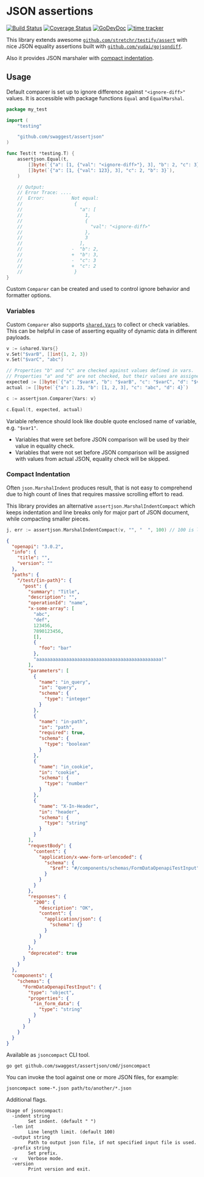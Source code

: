 # JSON assertions

[![Build Status](https://github.com/swaggest/assertjson/workflows/test-unit/badge.svg)](https://github.com/swaggest/assertjson/actions?query=branch%3Amaster+workflow%3Atest-unit)
[![Coverage Status](https://codecov.io/gh/swaggest/assertjson/branch/master/graph/badge.svg)](https://codecov.io/gh/swaggest/assertjson)
[![GoDevDoc](https://img.shields.io/badge/dev-doc-00ADD8?logo=go)](https://pkg.go.dev/github.com/swaggest/assertjson)
[![time tracker](https://wakatime.com/badge/github/swaggest/assertjson.svg)](https://wakatime.com/badge/github/swaggest/assertjson)

This library extends
awesome [`github.com/stretchr/testify/assert`](https://godoc.org/github.com/stretchr/testify/assert)
with nice JSON equality assertions built with [`github.com/yudai/gojsondiff`](https://github.com/yudai/gojsondiff).

Also it provides JSON marshaler with [compact indentation](#compact-indentation).

## Usage

Default comparer is set up to ignore difference against `"<ignore-diff>"` values. It is accessible with package
functions `Equal` and `EqualMarshal`.

```go
package my_test

import (
	"testing"

	"github.com/swaggest/assertjson"
)

func Test(t *testing.T) {
	assertjson.Equal(t,
		[]byte(`{"a": [1, {"val": "<ignore-diff>"}, 3], "b": 2, "c": 3}`),
		[]byte(`{"a": [1, {"val": 123}, 3], "c": 2, "b": 3}`),
	)

	// Output:
	// Error Trace:	....
	//	Error:      	Not equal:
	//	            	 {
	//	            	   "a": [
	//	            	     1,
	//	            	     {
	//	            	       "val": "<ignore-diff>"
	//	            	     },
	//	            	     3
	//	            	   ],
	//	            	-  "b": 2,
	//	            	+  "b": 3,
	//	            	-  "c": 3
	//	            	+  "c": 2
	//	            	 }
}

```

Custom `Comparer` can be created and used to control ignore behavior and formatter options.

### Variables

Custom `Comparer` also supports [`shared.Vars`](https://pkg.go.dev/github.com/bool64/shared#Vars) to collect or check
variables. This can be helpful in case of asserting equality of dynamic data in different payloads.

```go
v := &shared.Vars{}
v.Set("$varB", []int{1, 2, 3})
v.Set("$varC", "abc")

// Properties "b" and "c" are checked against values defined in vars.
// Properties "a" and "d" are not checked, but their values are assigned to missing vars.
expected := []byte(`{"a": "$varA", "b": "$varB", "c": "$varC", "d": "$varD"}`)
actual := []byte(`{"a": 1.23, "b": [1, 2, 3], "c": "abc", "d": 4}`)

c := assertjson.Comparer{Vars: v}

c.Equal(t, expected, actual)
```

Variable reference should look like double quote enclosed name of variable, e.g. `"$var1"`.

* Variables that were set before JSON comparison will be used by their value in equality check.
* Variables that were not set before JSON comparison will be assigned with values from actual JSON, equality check will
  be skipped.

### Compact Indentation

Often `json.MarshalIndent` produces result, that is not easy to comprehend due to high count of lines that requires
massive scrolling effort to read.

This library provides an alternative `assertjson.MarshalIndentCompact` which keeps indentation and line breaks only for
major part of JSON document, while compacting smaller pieces.

```go
j, err := assertjson.MarshalIndentCompact(v, "", "  ", 100) // 100 is line width limit.
```

```json
{
  "openapi": "3.0.2",
  "info": {
    "title": "",
    "version": ""
  },
  "paths": {
    "/test/{in-path}": {
      "post": {
        "summary": "Title",
        "description": "",
        "operationId": "name",
        "x-some-array": [
          "abc",
          "def",
          123456,
          7890123456,
          [],
          {
            "foo": "bar"
          },
          "aaaaaaaaaaaaaaaaaaaaaaaaaaaaaaaaaaaaaaaaaaaaaa!"
        ],
        "parameters": [
          {
            "name": "in_query",
            "in": "query",
            "schema": {
              "type": "integer"
            }
          },
          {
            "name": "in-path",
            "in": "path",
            "required": true,
            "schema": {
              "type": "boolean"
            }
          },
          {
            "name": "in_cookie",
            "in": "cookie",
            "schema": {
              "type": "number"
            }
          },
          {
            "name": "X-In-Header",
            "in": "header",
            "schema": {
              "type": "string"
            }
          }
        ],
        "requestBody": {
          "content": {
            "application/x-www-form-urlencoded": {
              "schema": {
                "$ref": "#/components/schemas/FormDataOpenapiTestInput"
              }
            }
          }
        },
        "responses": {
          "200": {
            "description": "OK",
            "content": {
              "application/json": {
                "schema": {}
              }
            }
          }
        },
        "deprecated": true
      }
    }
  },
  "components": {
    "schemas": {
      "FormDataOpenapiTestInput": {
        "type": "object",
        "properties": {
          "in_form_data": {
            "type": "string"
          }
        }
      }
    }
  }
}
```

Available as `jsoncompact` CLI tool.

```
go get github.com/swaggest/assertjson/cmd/jsoncompact
```

You can invoke the tool against one or more JSON files, for example:

```
jsoncompact some-*.json path/to/another/*.json
```

Additional flags.

```
Usage of jsoncompact:
  -indent string
        Set indent. (default " ")
  -len int
        Line length limit. (default 100)
  -output string
        Path to output json file, if not specified input file is used.
  -prefix string
        Set prefix.
  -v    Verbose mode.
  -version
        Print version and exit.
```